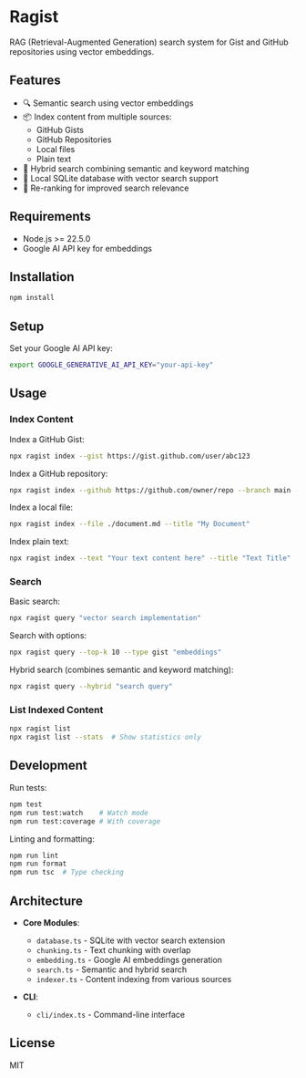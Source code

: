 # Ragist

RAG (Retrieval-Augmented Generation) search system for Gist and GitHub repositories using vector embeddings.

## Features

- 🔍 Semantic search using vector embeddings
- 📦 Index content from multiple sources:
  - GitHub Gists
  - GitHub Repositories
  - Local files
  - Plain text
- 🚀 Hybrid search combining semantic and keyword matching
- 💾 Local SQLite database with vector search support
- 🎯 Re-ranking for improved search relevance

## Requirements

- Node.js >= 22.5.0
- Google AI API key for embeddings

## Installation

```bash
npm install
```

## Setup

Set your Google AI API key:

```bash
export GOOGLE_GENERATIVE_AI_API_KEY="your-api-key"
```

## Usage

### Index Content

Index a GitHub Gist:
```bash
npx ragist index --gist https://gist.github.com/user/abc123
```

Index a GitHub repository:
```bash
npx ragist index --github https://github.com/owner/repo --branch main --paths src,docs
```

Index a local file:
```bash
npx ragist index --file ./document.md --title "My Document"
```

Index plain text:
```bash
npx ragist index --text "Your text content here" --title "Text Title"
```

### Search

Basic search:
```bash
npx ragist query "vector search implementation"
```

Search with options:
```bash
npx ragist query --top-k 10 --type gist "embeddings"
```

Hybrid search (combines semantic and keyword matching):
```bash
npx ragist query --hybrid "search query"
```

### List Indexed Content

```bash
npx ragist list
npx ragist list --stats  # Show statistics only
```

## Development

Run tests:
```bash
npm test
npm run test:watch    # Watch mode
npm run test:coverage # With coverage
```

Linting and formatting:
```bash
npm run lint
npm run format
npm run tsc  # Type checking
```

## Architecture

- **Core Modules**:
  - `database.ts` - SQLite with vector search extension
  - `chunking.ts` - Text chunking with overlap
  - `embedding.ts` - Google AI embeddings generation
  - `search.ts` - Semantic and hybrid search
  - `indexer.ts` - Content indexing from various sources

- **CLI**:
  - `cli/index.ts` - Command-line interface

## License

MIT